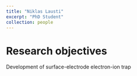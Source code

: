 ```yaml
---
title: "Niklas Lausti"
excerpt: "PhD Student"
collection: people
---
```


# Research objectives
Development of surface-electrode electron-ion trap
